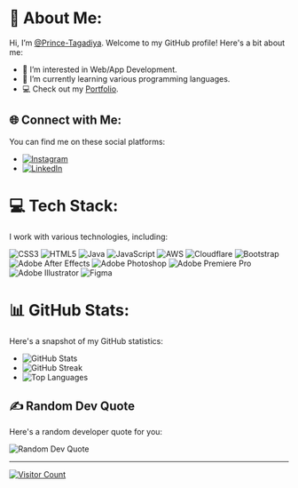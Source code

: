 # 👋 About Me:

Hi, I’m [@Prince-Tagadiya](https://github.com/Prince-Tagadiya). Welcome to my GitHub profile! Here's a bit about me:

- 👀 I’m interested in Web/App Development.
- 🌱 I’m currently learning various programming languages.
- 💻 Check out my [Portfolio](https://prince-tagadiya.github.io/Prince-Portfolio/).

## 🌐 Connect with Me:

You can find me on these social platforms:

- [![Instagram](https://img.shields.io/badge/Instagram-%23E4405F.svg?logo=Instagram&logoColor=white)](https://instagram.com/__.prince._.28)
- [![LinkedIn](https://img.shields.io/badge/LinkedIn-%230077B5.svg?logo=linkedin&logoColor=white)](https://linkedin.com/in/prince-tagadiya)

# 💻 Tech Stack:

I work with various technologies, including:

![CSS3](https://img.shields.io/badge/css3-%231572B6.svg?style=plastic&logo=css3&logoColor=white) ![HTML5](https://img.shields.io/badge/html5-%23E34F26.svg?style=plastic&logo=html5&logoColor=white) ![Java](https://img.shields.io/badge/java-%23ED8B00.svg?style=plastic&logo=java&logoColor=white) ![JavaScript](https://img.shields.io/badge/javascript-%23323330.svg?style=plastic&logo=javascript&logoColor=%23F7DF1E) ![AWS](https://img.shields.io/badge/AWS-%23FF9900.svg?style=plastic&logo=amazon-aws&logoColor=white) ![Cloudflare](https://img.shields.io/badge/Cloudflare-F38020?style=plastic&logo=Cloudflare&logoColor=white) ![Bootstrap](https://img.shields.io/badge/bootstrap-%23563D7C.svg?style=plastic&logo=bootstrap&logoColor=white) ![Adobe After Effects](https://img.shields.io/badge/Adobe%20After%20Effects-9999FF.svg?style=plastic&logo=Adobe%20After%20Effects&logoColor=white) ![Adobe Photoshop](https://img.shields.io/badge/adobephotoshop-%2331A8FF.svg?style=plastic&logo=adobephotoshop&logoColor=white) ![Adobe Premiere Pro](https://img.shields.io/badge/Adobe%20Premiere%20Pro-9999FF.svg?style=plastic&logo=Adobe%20Premiere%20Pro&logoColor=white) ![Adobe Illustrator](https://img.shields.io/badge/adobeillustrator-%23FF9A00.svg?style=plastic&logo=adobeillustrator&logoColor=white) 	![Figma](https://img.shields.io/badge/figma-%23F24E1E.svg?style=plastic&logo=figma&logoColor=white)

# 📊 GitHub Stats:

Here's a snapshot of my GitHub statistics:

- ![GitHub Stats](https://github-readme-stats.vercel.app/api?username=Prince-Tagadiya&theme=dark&hide_border=true&include_all_commits=true&count_private=false)
- ![GitHub Streak](https://github-readme-streak-stats.herokuapp.com/?user=Prince-Tagadiya&theme=dark&hide_border=true)
- ![Top Languages](https://github-readme-stats.vercel.app/api/top-langs/?username=Prince-Tagadiya&theme=dark&hide_border=true&include_all_commits=true&count_private=false&layout=compact)

## ✍️ Random Dev Quote

Here's a random developer quote for you:

![Random Dev Quote](https://quotes-github-readme.vercel.app/api?type=horizontal&theme=radical)

---

[![Visitor Count](https://visitcount.itsvg.in/api?id=Prince-Tagadiya&icon=0&color=0)](https://visitcount.itsvg.in)

